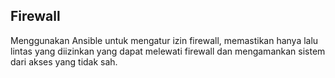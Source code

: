 ## Firewall

Menggunakan Ansible untuk mengatur izin firewall, memastikan hanya lalu lintas yang diizinkan yang dapat melewati firewall dan mengamankan sistem dari akses yang tidak sah.
